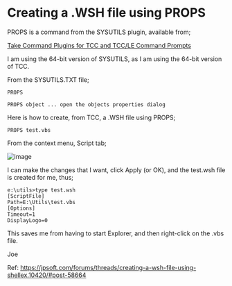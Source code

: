 # Creating a .WSH file using PROPS

PROPS is a command from the SYSUTILS plugin, available from;

[Take Command Plugins for TCC and TCC/LE Command Prompts](https://jpsoft.com/all-downloads/plugins-take-command.html)

I am using the 64-bit version of SYSUTILS, as I am using the 64-bit version of TCC.

From the SYSUTILS.TXT file;

```dos
PROPS

PROPS object ... open the objects properties dialog
```
Here is how to create, from TCC, a .WSH file using PROPS;

```dos
PROPS test.vbs
```

From the context menu, Script tab;

![image](https://user-images.githubusercontent.com/58880711/137628293-84906bfd-7345-4f28-8cb9-907ff07b6f4c.png)

I can make the changes that I want, click Apply (or OK), and the test.wsh file is created for me, thus; 

```dos
e:\utils>type test.wsh
[ScriptFile]
Path=E:\Utils\test.vbs
[Options]
Timeout=1
DisplayLogo=0
```
This saves me from having to start Explorer, and then right-click on the .vbs file.

Joe

Ref: https://jpsoft.com/forums/threads/creating-a-wsh-file-using-shellex.10420/#post-58664
